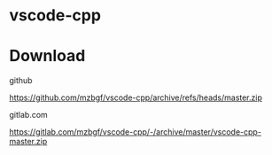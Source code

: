 # vscode-cpp

# Download 

github

https://github.com/mzbgf/vscode-cpp/archive/refs/heads/master.zip

gitlab.com

https://gitlab.com/mzbgf/vscode-cpp/-/archive/master/vscode-cpp-master.zip
